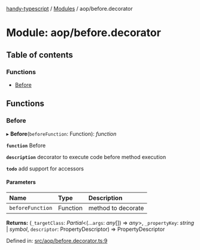 [handy-typescript](../README.md) / [Modules](../modules.md) / aop/before.decorator

# Module: aop/before.decorator

## Table of contents

### Functions

- [Before](aop_before_decorator.md#before)

## Functions

### Before

▸ **Before**(`beforeFunction`: Function): *function*

**`function`** Before

**`description`** decorator to execute code before method execution

**`todo`** add support for accessors

#### Parameters

| Name | Type | Description |
| :------ | :------ | :------ |
| `beforeFunction` | Function | method to decorate |

**Returns:** (`_targetClass`: *Partial*<(...`args`: *any*[]) => *any*\>, `_propertyKey`: *string* \| *symbol*, `descriptor`: PropertyDescriptor) => PropertyDescriptor

Defined in: [src/aop/before.decorator.ts:9](https://github.com/robbiemu/handy-typescript/blob/36c23cf/src/aop/before.decorator.ts#L9)
